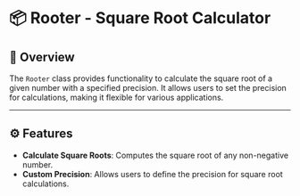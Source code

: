 # 📦 Rooter - Square Root Calculator

## 📜 Overview
The `Rooter` class provides functionality to calculate the square root of a given number with a specified precision. It allows users to set the precision for calculations, making it flexible for various applications.

---

## ⚙️ Features
- **Calculate Square Roots**: Computes the square root of any non-negative number.
- **Custom Precision**: Allows users to define the precision for square root calculations.
